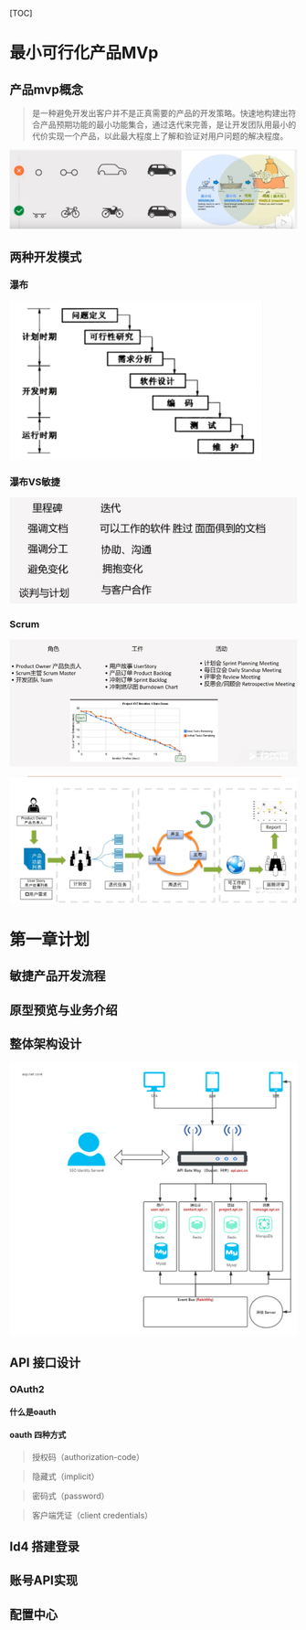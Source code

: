 [TOC]

# 最小可行化产品MVp

## 产品mvp概念

> 是一种避免开发出客户并不是正真需要的产品的开发策略。快速地构建出符合产品预期功能的最小功能集合，通过迭代来完善，是让开发团队用最小的代价实现一个产品，以此最大程度上了解和验证对用户问题的解决程度。

![image-20210829211218307](../image/image-20210829211218307.png)

## 两种开发模式

### 瀑布

![image-20210829211727769](../image/image-20210829211727769.png)

### 瀑布VS敏捷

![image-20210829212441919](../image/image-20210829212441919.png)

### Scrum

![image-20210829212703388](../image/image-20210829212703388.png)

![image-20210829213202051](../image/image-20210829213202051.png)

# 第一章计划

## 敏捷产品开发流程

## 原型预览与业务介绍

## 整体架构设计

![架构图](../image/架构图.png)

## API 接口设计

### OAuth2

#### 什么是oauth

#### oauth 四种方式

> 授权码（authorization-code）

> 隐藏式（implicit）

> 密码式（password）

> 客户端凭证（client credentials）

## Id4 搭建登录

## 账号API实现

## 配置中心




